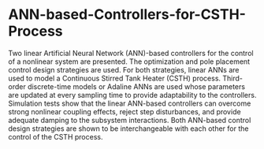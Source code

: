 # ANN-based-Controllers-for-CSTH-Process
Two linear Artificial Neural Network (ANN)-based controllers for the control of a nonlinear system are presented. The optimization and pole placement control design strategies are used. For both strategies, linear ANNs are used to model a Continuous Stirred Tank Heater (CSTH) process. Third-order discrete-time models or Adaline ANNs are used whose parameters are updated at every sampling time to provide adaptability to the controllers. Simulation tests show that the linear ANN-based controllers can overcome strong nonlinear coupling effects, reject step disturbances, and provide adequate damping to the subsystem interactions. Both ANN-based control design strategies are shown to be interchangeable with each other for the control of the CSTH process.
